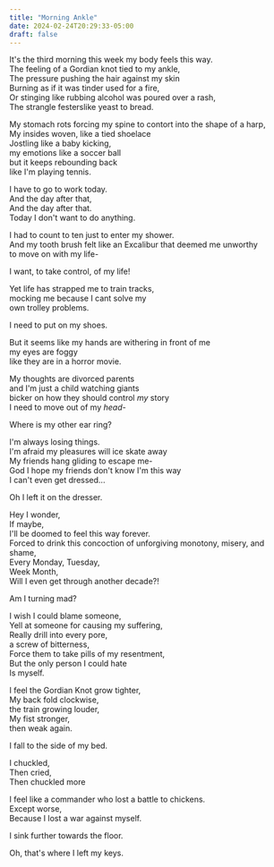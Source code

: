 ```yaml
---
title: "Morning Ankle"
date: 2024-02-24T20:29:33-05:00
draft: false
---
```


It's the third morning this week my body feels this way.  
The feeling of a Gordian knot tied to my ankle,  
The pressure pushing the hair against my skin  
Burning as if it was tinder used for a fire,  
Or stinging like rubbing alcohol was poured over a rash,  
The strangle festerslike yeast to bread.  

My stomach rots forcing my spine to contort into the shape of a harp,  
My insides woven, like a tied shoelace  
Jostling like a baby kicking,  
my emotions like a soccer ball  
but it keeps rebounding back  
like I'm playing tennis.  

I have to go to work today.  
And the day after that,  
And the day after that.  
Today I don't want to do anything.  

I had to count to ten just to enter my shower.  
And my tooth brush felt like an Excalibur that deemed me unworthy  
to move on with my life-  

I want, to take control, of my life!  

Yet life has strapped me to train tracks,  
mocking me because I cant solve my   
own trolley problems.  

I need to put on my shoes.  

But it seems like my hands are withering in front of me  
my eyes are foggy  
like they are in a horror movie.  

My thoughts are divorced parents  
and I'm just a child watching giants  
bicker on how they should control *my* story  
I need to move out of my *head-*  

Where is my other ear ring?  

I'm always losing things.  
I'm afraid my pleasures will ice skate away  
My friends hang gliding to escape me-  
God I hope my friends don't know I'm this way  
I can't even get dressed...  

Oh I left it on the dresser.  

Hey I wonder,  
If maybe,  
I'll be doomed to feel this way forever.  
Forced to drink this concoction of unforgiving monotony, misery, and shame,  
Every Monday, Tuesday,  
Week Month,  
Will I even get through another decade?!  

Am I turning mad?  

I wish I could blame someone,  
Yell at someone for causing my suffering,  
Really drill into every pore,  
a screw of bitterness,  
Force them to take pills of my resentment,  
But the only person I could hate  
Is myself.  

I feel the Gordian Knot grow tighter,  
My back fold clockwise,  
the train growing louder,  
My fist stronger,  
then weak again.  

I fall to the side of my bed.  

I chuckled,  
Then cried,  
Then chuckled more  

I feel like a commander who lost a battle to chickens.   
Except  worse,  
Because I lost a war against myself.   

I sink further towards the floor.  

Oh, that's where I left my keys.


